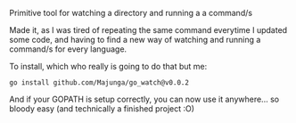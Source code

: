 Primitive tool for watching a directory and running a a command/s

Made it, as I was tired of repeating the same command everytime I updated some code, and having to find a new way of watching and running a command/s for every language.

To install, which who really is going to do that but me:

```
go install github.com/Majunga/go_watch@v0.0.2
```


And if your GOPATH is setup correctly, you can now use it anywhere... so bloody easy (and technically a finished project :O)